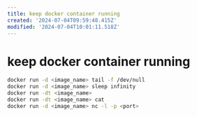```yaml
---
title: keep docker container running
created: '2024-07-04T09:59:48.415Z'
modified: '2024-07-04T10:01:11.518Z'
---
```


# keep docker container running

```bash
docker run -d <image_name> tail -f /dev/null
docker run -d <image_name> sleep infinity
docker run -dt <image_name>
docker run -dt <image_name> cat
docker run -d <image_name> nc -l -p <port>
```
